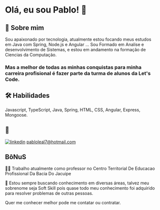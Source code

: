 
# Olá, eu sou Pablo! 👋


## 🚀 Sobre mim
Sou apaixonado por tecnologia, atualmente estou focando meus estudos em Java com Spring, Node.js e Angular ...
Sou Formado em Analise e desenvolvimento de Sistemas, e estou em andamento na formação de Ciencias da Computação.
###  Mas a melhor de todas as minhas conquistas para minha carreira profisional é fazer parte da turma de alunos da **Let's Code**.


## 🛠 Habilidades
Javascript, TypeScript, Java, Spring, HTML, CSS, Angular, Express, Mongoose.


## 🔗 

[![linkedin](https://img.shields.io/badge/linkedin-0A66C2?style=for-the-badge&logo=linkedin&logoColor=white)](https://www.linkedin.com/in/pablo-preciliano-jose-leal-b7545a39/)
<pabloleal7@hotmail.com>



## BôNuS
👩‍💻 Trabalho atualmente como professor no Centro Territorial De Educacao Profissional Da Bacia Do Jacuipe 

🧠 Estou sempre buscando conhecimento em diversas áreas, talvez meu sobrenome seja Soft Skill pois quase todo meu conhecimento foi adquirido para resolver problemas de outras pessoas.

Quer me conhecer melhor pode me contatar ou contratar.




